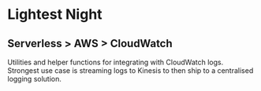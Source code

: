 # Lightest Night
## Serverless > AWS > CloudWatch

Utilities and helper functions for integrating with CloudWatch logs. Strongest use case is streaming logs to Kinesis to then ship to a centralised logging solution.